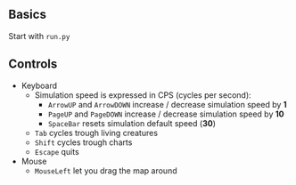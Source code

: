 
## Basics
Start with `run.py`

## Controls
- Keyboard
  * Simulation speed is expressed in CPS (cycles per second): 
    + `ArrowUP` and `ArrowDOWN` increase / decrease simulation speed by **1**
    + `PageUP` and `PageDOWN` increase / decrease simulation speed by **10**
    + `SpaceBar` resets simulation default speed (**30**)
  * `Tab` cycles trough living creatures
  * `Shift` cycles trough charts
  * `Escape` quits
- Mouse
  * `MouseLeft` let you drag the map around
